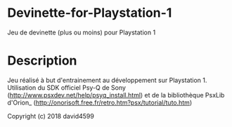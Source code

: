 # Devinette-for-Playstation-1
Jeu de devinette (plus ou moins) pour Playstation 1

# Description
Jeu réalisé à but d'entrainement au développement sur Playstation 1.<br/>
Utilisation du SDK officiel Psy-Q de Sony (http://www.psxdev.net/help/psyq_install.html) et de la bibliothèque PsxLib d'Orion_ (http://onorisoft.free.fr/retro.htm?psx/tutorial/tuto.htm)

Copyright (c) 2018 david4599